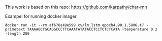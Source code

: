 This work is based on this repo: https://github.com/karpathy/char-rnn

Exampel for running docker imager
```
docker run -it --rm af678e49e599 cv/lm_lstm_epoch4.90_1.5806.t7 -primetext TAAAAGCTGCAGGCCCTTCAAATATATACCTCCTCTCTCATA -temperature 0.2 -length 280
```
